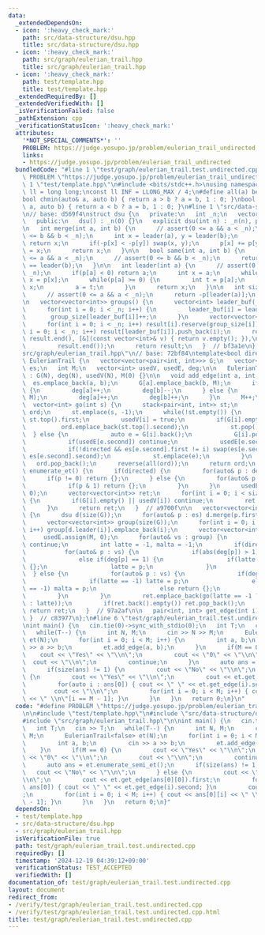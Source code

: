 ```yaml
---
data:
  _extendedDependsOn:
  - icon: ':heavy_check_mark:'
    path: src/data-structure/dsu.hpp
    title: src/data-structure/dsu.hpp
  - icon: ':heavy_check_mark:'
    path: src/graph/eulerian_trail.hpp
    title: src/graph/eulerian_trail.hpp
  - icon: ':heavy_check_mark:'
    path: test/template.hpp
    title: test/template.hpp
  _extendedRequiredBy: []
  _extendedVerifiedWith: []
  _isVerificationFailed: false
  _pathExtension: cpp
  _verificationStatusIcon: ':heavy_check_mark:'
  attributes:
    '*NOT_SPECIAL_COMMENTS*': ''
    PROBLEM: https://judge.yosupo.jp/problem/eulerian_trail_undirected
    links:
    - https://judge.yosupo.jp/problem/eulerian_trail_undirected
  bundledCode: "#line 1 \"test/graph/eulerian_trail.test.undirected.cpp\"\n#define\
    \ PROBLEM \"https://judge.yosupo.jp/problem/eulerian_trail_undirected\"\n\n#line\
    \ 1 \"test/template.hpp\"\n#include <bits/stdc++.h>\nusing namespace std;\nusing\
    \ ll = long long;\nconst ll INF = LLONG_MAX / 4;\n#define all(a) begin(a), end(a)\n\
    bool chmin(auto& a, auto b) { return a > b ? a = b, 1 : 0; }\nbool chmax(auto&\
    \ a, auto b) { return a < b ? a = b, 1 : 0; }\n#line 1 \"src/data-structure/dsu.hpp\"\
    \n// base: d569f4\nstruct dsu {\n   private:\n   int _n;\n   vector<int> p;\n\n\
    \   public:\n   dsu() : _n(0) {}\n   explicit dsu(int n) : _n(n), p(n, -1) {}\n\
    \n   int merge(int a, int b) {\n      // assert(0 <= a && a < _n);\n      // assert(0\
    \ <= b && b < _n);\n      int x = leader(a), y = leader(b);\n      if(x == y)\
    \ return x;\n      if(-p[x] < -p[y]) swap(x, y);\n      p[x] += p[y];\n      p[y]\
    \ = x;\n      return x;\n   }\n\n   bool same(int a, int b) {\n      // assert(0\
    \ <= a && a < _n);\n      // assert(0 <= b && b < _n);\n      return leader(a)\
    \ == leader(b);\n   }\n\n   int leader(int a) {\n      // assert(0 <= a && a <\
    \ _n);\n      if(p[a] < 0) return a;\n      int x = a;\n      while(p[x] >= 0)\
    \ x = p[x];\n      while(p[a] >= 0) {\n         int t = p[a];\n         p[a] =\
    \ x;\n         a = t;\n      }\n      return x;\n   }\n\n   int size(int a) {\n\
    \      // assert(0 <= a && a < _n);\n      return -p[leader(a)];\n   }  // 818fe7\n\
    \n   vector<vector<int>> groups() {\n      vector<int> leader_buf(_n), group_size(_n);\n\
    \      for(int i = 0; i < _n; i++) {\n         leader_buf[i] = leader(i);\n  \
    \       group_size[leader_buf[i]]++;\n      }\n      vector<vector<int>> result(_n);\n\
    \      for(int i = 0; i < _n; i++) result[i].reserve(group_size[i]);\n      for(int\
    \ i = 0; i < _n; i++) result[leader_buf[i]].push_back(i);\n      result.erase(remove_if(result.begin(),\
    \ result.end(), [&](const vector<int>& v) { return v.empty(); }),\n          \
    \         result.end());\n      return result;\n   }  // bf3a1e\n};\n#line 1 \"\
    src/graph/eulerian_trail.hpp\"\n// base: 72bf84\ntemplate<bool directed> struct\
    \ EulerianTrail {\n   vector<vector<pair<int, int>>> G;\n   vector<pair<int, int>>\
    \ es;\n   int M;\n   vector<int> usedV, usedE, deg;\n\n   EulerianTrail(int N)\
    \ : G(N), deg(N), usedV(N), M(0) {}\n\n   void add_edge(int a, int b) {\n    \
    \  es.emplace_back(a, b);\n      G[a].emplace_back(b, M);\n      if(directed)\
    \ {\n         deg[a]++;\n         deg[b]--;\n      } else {\n         G[b].emplace_back(a,\
    \ M);\n         deg[a]++;\n         deg[b]++;\n      }\n      M++;\n   }\n\n \
    \  vector<int> go(int s) {\n      stack<pair<int, int>> st;\n      vector<int>\
    \ ord;\n      st.emplace(s, -1);\n      while(!st.empty()) {\n         int i =\
    \ st.top().first;\n         usedV[i] = true;\n         if(G[i].empty()) {\n  \
    \          ord.emplace_back(st.top().second);\n            st.pop();\n       \
    \  } else {\n            auto e = G[i].back();\n            G[i].pop_back();\n\
    \            if(usedE[e.second]) continue;\n            usedE[e.second] = true;\n\
    \            if(!directed && es[e.second].first != i) swap(es[e.second].first,\
    \ es[e.second].second);\n            st.emplace(e);\n         }\n      }\n   \
    \   ord.pop_back();\n      reverse(all(ord));\n      return ord;\n   }\n\n   vector<vector<int>>\
    \ enumerate_et() {\n      if(directed) {\n         for(auto& p : deg)\n      \
    \      if(p != 0) return {};\n      } else {\n         for(auto& p : deg) {\n\
    \            if(p & 1) return {};\n         }\n      }\n      usedE.assign(M,\
    \ 0);\n      vector<vector<int>> ret;\n      for(int i = 0; i < size(G); i++)\
    \ {\n         if(G[i].empty() || usedV[i]) continue;\n         ret.emplace_back(go(i));\n\
    \      }\n      return ret;\n   }  // a9700f\n\n   vector<vector<int>> enumerate_semi_et()\
    \ {\n      dsu d(size(G));\n      for(auto& p : es) d.merge(p.first, p.second);\n\
    \      vector<vector<int>> group(size(G));\n      for(int i = 0; i < size(G);\
    \ i++) group[d.leader(i)].emplace_back(i);\n      vector<vector<int>> ret;\n \
    \     usedE.assign(M, 0);\n      for(auto& vs : group) {\n         if(vs.empty())\
    \ continue;\n         int latte = -1, malta = -1;\n         if(directed) {\n \
    \           for(auto& p : vs) {\n               if(abs(deg[p]) > 1) return {};\n\
    \               else if(deg[p] == 1) {\n                  if(latte >= 0) return\
    \ {};\n                  latte = p;\n               }\n            }\n       \
    \  } else {\n            for(auto& p : vs) {\n               if(deg[p] & 1) {\n\
    \                  if(latte == -1) latte = p;\n                  else if(malta\
    \ == -1) malta = p;\n                  else return {};\n               }\n   \
    \         }\n         }\n         ret.emplace_back(go(latte == -1 ? vs.front()\
    \ : latte));\n         if(ret.back().empty()) ret.pop_back();\n      }\n     \
    \ return ret;\n   }  // 97a2af\n\n   pair<int, int> get_edge(int i) { return es[i];\
    \ }  // c83977\n};\n#line 6 \"test/graph/eulerian_trail.test.undirected.cpp\"\n\
    \nint main() {\n   cin.tie(0)->sync_with_stdio(0);\n   int T;\n   cin >> T;\n\
    \   while(T--) {\n      int N, M;\n      cin >> N >> M;\n      EulerianTrail<false>\
    \ et(N);\n      for(int i = 0; i < M; i++) {\n         int a, b;\n         cin\
    \ >> a >> b;\n         et.add_edge(a, b);\n      }\n      if(M == 0) {\n     \
    \    cout << \"Yes\" << \"\\n\";\n         cout << \"0\" << \"\\n\";\n       \
    \  cout << \"\\n\";\n         continue;\n      }\n      auto ans = et.enumerate_semi_et();\n\
    \      if(size(ans) != 1) {\n         cout << \"No\" << \"\\n\";\n      } else\
    \ {\n         cout << \"Yes\" << \"\\n\";\n         cout << et.get_edge(ans[0][0]).first;\n\
    \         for(auto i : ans[0]) { cout << \" \" << et.get_edge(i).second; }\n \
    \        cout << \"\\n\";\n         for(int i = 0; i < M; i++) { cout << ans[0][i]\
    \ << \" \\n\"[i == M - 1]; }\n      }\n   }\n   return 0;\n}\n"
  code: "#define PROBLEM \"https://judge.yosupo.jp/problem/eulerian_trail_undirected\"\
    \n\n#include \"test/template.hpp\"\n#include \"src/data-structure/dsu.hpp\"\n\
    #include \"src/graph/eulerian_trail.hpp\"\n\nint main() {\n   cin.tie(0)->sync_with_stdio(0);\n\
    \   int T;\n   cin >> T;\n   while(T--) {\n      int N, M;\n      cin >> N >>\
    \ M;\n      EulerianTrail<false> et(N);\n      for(int i = 0; i < M; i++) {\n\
    \         int a, b;\n         cin >> a >> b;\n         et.add_edge(a, b);\n  \
    \    }\n      if(M == 0) {\n         cout << \"Yes\" << \"\\n\";\n         cout\
    \ << \"0\" << \"\\n\";\n         cout << \"\\n\";\n         continue;\n      }\n\
    \      auto ans = et.enumerate_semi_et();\n      if(size(ans) != 1) {\n      \
    \   cout << \"No\" << \"\\n\";\n      } else {\n         cout << \"Yes\" << \"\
    \\n\";\n         cout << et.get_edge(ans[0][0]).first;\n         for(auto i :\
    \ ans[0]) { cout << \" \" << et.get_edge(i).second; }\n         cout << \"\\n\"\
    ;\n         for(int i = 0; i < M; i++) { cout << ans[0][i] << \" \\n\"[i == M\
    \ - 1]; }\n      }\n   }\n   return 0;\n}"
  dependsOn:
  - test/template.hpp
  - src/data-structure/dsu.hpp
  - src/graph/eulerian_trail.hpp
  isVerificationFile: true
  path: test/graph/eulerian_trail.test.undirected.cpp
  requiredBy: []
  timestamp: '2024-12-19 04:39:12+09:00'
  verificationStatus: TEST_ACCEPTED
  verifiedWith: []
documentation_of: test/graph/eulerian_trail.test.undirected.cpp
layout: document
redirect_from:
- /verify/test/graph/eulerian_trail.test.undirected.cpp
- /verify/test/graph/eulerian_trail.test.undirected.cpp.html
title: test/graph/eulerian_trail.test.undirected.cpp
---
```

